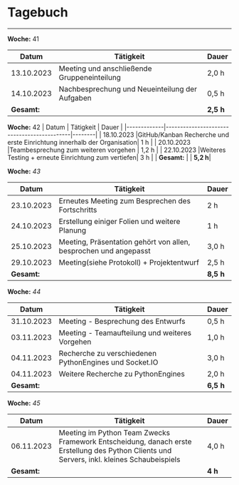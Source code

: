 # Tagebuch
---

**Woche:** 41

| Datum       | Tätigkeit                                  | Dauer  |
|-------------|---------------------------------------------|--------|
| 13.10.2023  |Meeting und anschließende Gruppeneinteilung  | 2,0 h  |
| 14.10.2023  |Nachbesprechung und Neueinteilung der Aufgaben| 0,5 h  |
| **Gesamt:**  |                                            | **2,5 h**  |


**Woche:** 42
| Datum       | Tätigkeit                                  | Dauer  |
|-------------|--------------------------------------------|--------|
| 18.10.2023  |GitHub/Kanban Recherche und erste Einrichtung innerhalb der Organisation| 1 h  |
| 20.10.2023  |Teambesprechung zum weiteren vorgehen | 1,2 h  |
| 22.10.2023  |Weiteres Testing + erneute Einrichtung zum vertiefen| 3 h  |
| **Gesamt:** |                                            | **5,2 h**|

**Woche:** *43*

| Datum       | Tätigkeit                                  | Dauer  |
|-------------|---------------------------------------------|--------|
|23.10.2023|Erneutes Meeting zum Besprechen des Fortschritts|2 h|
|24.10.2023|Erstellung einiger Folien und weitere Planung |1 h|
|25.10.2023|Meeting, Präsentation gehört von allen, besprochen und angepasst| 3,0 h |
|29.10.2023|Meeting(siehe Protokoll) + Projektentwurf  | 2,5 h |
| **Gesamt:**  |                                            | **8,5 h**  |

**Woche:** *44*

| Datum       | Tätigkeit                                  | Dauer  |
|-------------|---------------------------------------------|--------|
|31.10.2023|Meeting - Besprechung des Entwurfs | 0,5 h |
|03.11.2023|Meeting - Teamaufteilung und weiteres Vorgehen | 1,0 h|
|04.11.2023|Recherche zu verschiedenen PythonEngines und Socket.IO| 3,0 h|
|04.11.2023|Weitere Recherche zu PythonEngines | 2,0 h|
| **Gesamt:**  |                                            | **6,5 h**  |

**Woche:** *45*

| Datum       | Tätigkeit                                  | Dauer  |
|-------------|---------------------------------------------|--------|
|06.11.2023|Meeting im Python Team Zwecks Framework Entscheidung, danach erste Erstellung des Python Clients und Servers, inkl. kleines Schaubeispiels| 4,0 h|
| **Gesamt:**  |                                            | **4 h**  |